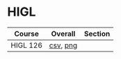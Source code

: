 # HIGL

| Course | Overall | Section |
| ------ | ------- | ------- |
| HIGL 126 | [csv](https://github.com/UCSD-Historical-Enrollment-Data/2025Spring/blob/main/overall/HIGL%20126.csv), [png](https://raw.githubusercontent.com/UCSD-Historical-Enrollment-Data/2025Spring/main/plot_overall/HIGL%20126.png) |  |
